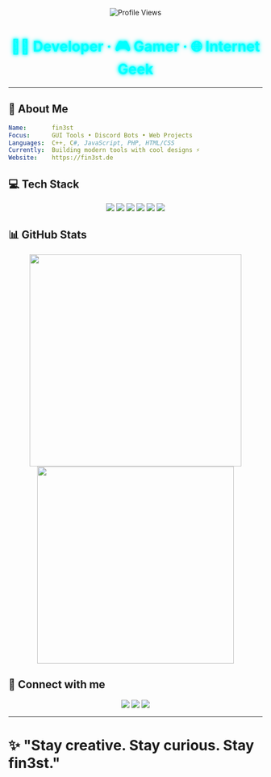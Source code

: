 <!-- README.md -->
<!--<h1 align="center">🧠 fin3st</h1>-->
<p align="center">
  <!--<img src="https://raw.githubusercontent.com/xfin3st/xfin3st/main/logo.png" width="150" alt="fin3st logo"><br>-->
  <img src="https://komarev.com/ghpvc/?username=xfin3st&label=Profile+Views&color=00ffff&style=flat-square" alt="Profile Views"/>
</p>

<h1 align="center" style="color:#00ffff;text-shadow:0 0 5px #00ffff, 0 0 10px #00ffff;">
  👨‍💻 Developer · 🎮 Gamer · 🌐 Internet Geek
</h1>

---

## 🚀 About Me
```yaml
Name:       fin3st
Focus:      GUI Tools • Discord Bots • Web Projects
Languages:  C++, C#, JavaScript, PHP, HTML/CSS
Currently:  Building modern tools with cool designs ⚡
Website:    https://fin3st.de
``` 

## 💻 Tech Stack
<p align="center">
  <img src="https://img.shields.io/badge/C++-00599C?style=for-the-badge&logo=c%2B%2B&logoColor=white"/>
  <img src="https://img.shields.io/badge/C%23-239120?style=for-the-badge&logo=c-sharp&logoColor=white"/>
  <img src="https://img.shields.io/badge/JavaScript-F7DF1E?style=for-the-badge&logo=javascript&logoColor=black"/>
  <img src="https://img.shields.io/badge/PHP-777BB4?style=for-the-badge&logo=php&logoColor=white"/>
  <img src="https://img.shields.io/badge/HTML5-E34F26?style=for-the-badge&logo=html5&logoColor=white"/>
  <img src="https://img.shields.io/badge/CSS3-1572B6?style=for-the-badge&logo=css3&logoColor=white"/>
</p>

## 📊 GitHub Stats
<p align="center">
  <img src="https://github-readme-stats.vercel.app/api?username=xfin3st&theme=chartreuse-dark&show_icons=true" width="420"/>
  <img src="https://github-readme-streak-stats.herokuapp.com/?user=xfin3st&theme=chartreuse-dark" width="390"/>
</p>

## 🔗 Connect with me
<p align="center">
  <a href="https://fin3st.de" target="_blank"><img src="https://img.shields.io/badge/Website-fin3st.de-00ffff?style=for-the-badge&logo=internet-explorer&logoColor=black"></a>
  <a href="https://discord.gg/bSU8PM6xZF" target="_blank"><img src="https://img.shields.io/badge/Discord-Join%20Me-5865F2?style=for-the-badge&logo=discord&logoColor=white"></a>
  <a href="https://github.com/xfin3st" target="_blank"><img src="https://img.shields.io/badge/GitHub-xfin3st-24292e?style=for-the-badge&logo=github&logoColor=white"></a>
</p>

---

<h1 
  >✨ "Stay creative. Stay curious. Stay fin3st." 
</h1>
